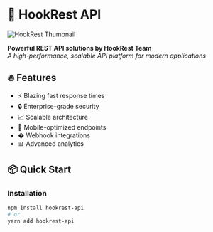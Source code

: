 # 🚀 HookRest API

![HookRest Thumbnail](https://qu.ax/WGnQZ.jpg)

**Powerful REST API solutions by HookRest Team**  
*A high-performance, scalable API platform for modern applications*

## 🔥 Features

- ⚡ Blazing fast response times
- 🔒 Enterprise-grade security
- 📈 Scalable architecture
- 📱 Mobile-optimized endpoints
- � Webhook integrations
- 📊 Advanced analytics

## 📦 Quick Start

### Installation
```bash
npm install hookrest-api
# or
yarn add hookrest-api
